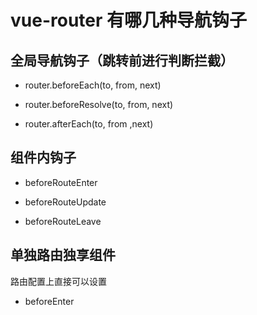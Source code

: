 # vue-router 有哪几种导航钩子

## 全局导航钩子（跳转前进行判断拦截）

- router.beforeEach(to, from, next)

- router.beforeResolve(to, from, next)

- router.afterEach(to, from ,next)

## 组件内钩子

- beforeRouteEnter

- beforeRouteUpdate

- beforeRouteLeave

## 单独路由独享组件

路由配置上直接可以设置

- beforeEnter
